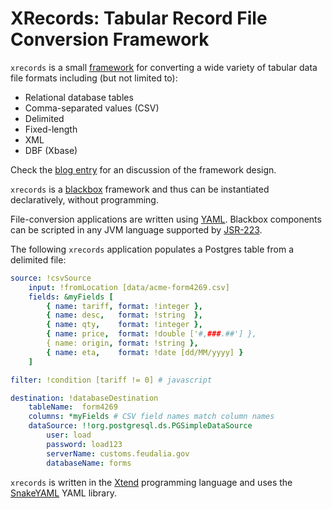 # XRecords: Tabular Record File Conversion Framework #

```xrecords``` is a small [framework](http://en.wikipedia.org/wiki/Software_framework)
for converting a wide variety of tabular data file formats including (but not
limited to):

- Relational database tables
- Comma-separated values (CSV)
- Delimited
- Fixed-length
- XML
- DBF (Xbase)

Check the [blog entry](http://blog.xrrocha.net/2014/08/building-object-oriented-frameworks.html)
for an discussion of the framework design. 

```xrecords``` is a [blackbox](http://en.wikipedia.org/wiki/Extensibility#Black-Box_Extensibility)
framework and thus can be instantiated declaratively, without programming.

File-conversion applications are written using
[YAML](http://en.wikipedia.org/wiki/YAML). Blackbox components can be scripted
in any JVM language supported by
[JSR-223](https://jcp.org/en/jsr/detail?id=223).

The following ```xrecords``` application populates a Postgres table from a
delimited file:

```yaml
source: !csvSource
    input: !fromLocation [data/acme-form4269.csv]
    fields: &myFields [
        { name: tariff, format: !integer },
        { name: desc,   format: !string  },
        { name: qty,    format: !integer },
        { name: price,  format: !double ['#,###.##'] },
        { name: origin, format: !string },
        { name: eta,    format: !date [dd/MM/yyyy] }
    ]

filter: !condition [tariff != 0] # javascript

destination: !databaseDestination
    tableName:  form4269
    columns: *myFields # CSV field names match column names
    dataSource: !!org.postgresql.ds.PGSimpleDataSource
        user: load
        password: load123
        serverName: customs.feudalia.gov
        databaseName: forms
```

```xrecords``` is written in the [Xtend](http://www.eclipse.org/xtend)
programming language and uses the [SnakeYAML](https://code.google.com/p/snakeyaml/)
YAML library.

